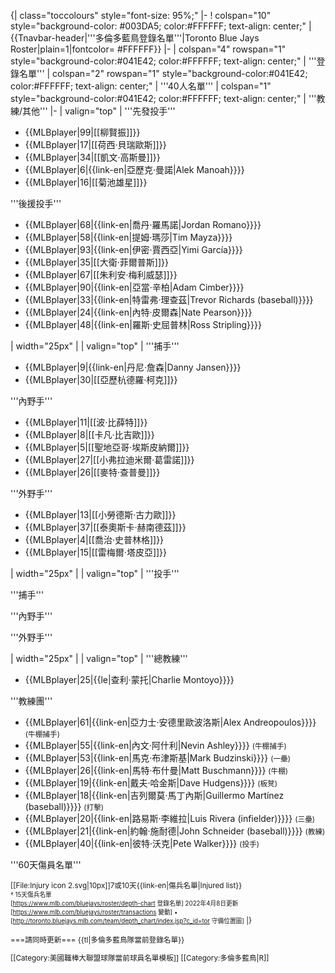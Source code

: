 {| class="toccolours" style="font-size: 95%;"
|-
! colspan="10" style="background-color: #003DA5; color:#FFFFFF; text-align: center;" | {{Tnavbar-header|'''多倫多藍鳥登錄名單'''|Toronto Blue Jays Roster|plain=1|fontcolor= #FFFFFF}}
|-
| colspan="4" rowspan="1" style="background-color:#041E42; color:#FFFFFF; text-align: center;" | '''登錄名單'''
| colspan="2" rowspan="1" style="background-color:#041E42; color:#FFFFFF; text-align: center;" | '''40人名單'''
| colspan="1" style="background-color:#041E42; color:#FFFFFF; text-align: center;" | '''教練/其他'''
|-
| valign="top" | '''先發投手'''
* {{MLBplayer|99|[[柳賢振]]}}
* {{MLBplayer|17|[[荷西·貝瑞歐斯]]}}
* {{MLBplayer|34|[[凱文·高斯曼]]}}
* {{MLBplayer|6|{{link-en|亞歷克·曼諾|Alek Manoah}}}}
* {{MLBplayer|16|[[菊池雄星]]}}

'''後援投手'''
* {{MLBplayer|68|{{link-en|喬丹·羅馬諾|Jordan Romano}}}}
* {{MLBplayer|58|{{link-en|提姆·瑪莎|Tim Mayza}}}}
* {{MLBplayer|93|{{link-en|伊密·賈西亞|Yimi García}}}}
* {{MLBplayer|35|[[大衛·菲爾普斯]]}}
* {{MLBplayer|67|[[朱利安·梅利威瑟]]}}
* {{MLBplayer|90|{{link-en|亞當·辛柏|Adam Cimber}}}}
* {{MLBplayer|33|{{link-en|特雷弗·理查茲|Trevor Richards (baseball)}}}}
* {{MLBplayer|24|{{link-en|內特·皮爾森|Nate Pearson}}}}
* {{MLBplayer|48|{{link-en|羅斯·史屈普林|Ross Stripling}}}}

| width="25px" | 
| valign="top" | '''捕手'''
* {{MLBplayer|9|{{link-en|丹尼·詹森|Danny Jansen}}}}
* {{MLBplayer|30|[[亞歷杭德羅·柯克]]}}

'''內野手'''
* {{MLBplayer|11|[[波·比薛特]]}}
* {{MLBplayer|8|[[卡凡·比吉歐]]}}
* {{MLBplayer|5|[[聖地亞哥·埃斯皮納爾]]}}
* {{MLBplayer|27|[[小弗拉迪米爾·葛雷諾]]}}
* {{MLBplayer|26|[[麥特·查普曼]]}}

'''外野手'''
* {{MLBplayer|13|[[小勞德斯·古力歐]]}}
* {{MLBplayer|37|[[泰奧斯卡·赫南德茲]]}}
* {{MLBplayer|4|[[喬治·史普林格]]}}
* {{MLBplayer|15|[[雷梅爾·塔皮亞]]}}


| width="25px" | 
| valign="top" | '''投手'''


'''捕手'''


'''內野手'''


'''外野手'''



| width="25px" | 
| valign="top" | '''總教練'''
* {{MLBplayer|25|{{le|查利·蒙托|Charlie Montoyo}}}}

'''教練團'''
* {{MLBplayer|61|{{link-en|亞力士·安德里歐波洛斯|Alex Andreopoulos}}}} <small>(牛棚捕手)</small>
* {{MLBplayer|55|{{link-en|內文·阿什利|Nevin Ashley}}}} <small>(牛棚捕手)</small>
* {{MLBplayer|53|{{link-en|馬克·布津斯基|Mark Budzinski}}}} <small>(一壘)</small>
* {{MLBplayer|26|{{link-en|馬特·布什曼|Matt Buschmann}}}} <small>(牛棚)</small>
* {{MLBplayer|19|{{link-en|戴夫·哈金斯|Dave Hudgens}}}} <small>(板凳)</small>
* {{MLBplayer|18|{{link-en|吉列爾莫·馬丁內斯|Guillermo Martínez (baseball)}}}} <small>(打擊)</small>
* {{MLBplayer|20|{{link-en|路易斯·李維拉|Luis Rivera (infielder)}}}} <small>(三壘)</small>
* {{MLBplayer|21|{{link-en|約翰·施耐德|John Schneider (baseball)}}}} <small>(教練)</small>
* {{MLBplayer|40|{{link-en|彼特·沃克|Pete Walker}}}} <small>(投手)</small>

'''60天傷員名單'''


<small>[[File:Injury icon 2.svg|10px]]7或10天{{link-en|傷兵名單|Injured list}}<br />
<small>† 15天傷兵名單<br />
<span class="plainlinks">[https://www.mlb.com/bluejays/roster/depth-chart 登錄名單]</span> 2022年4月8日更新<br />
<span class="plainlinks">[https://www.mlb.com/bluejays/roster/transactions 變動]</span> 
• <span class="plainlinks">[http://toronto.bluejays.mlb.com/team/depth_chart/index.jsp?c_id=tor 守備位置圖]</span></small>
|}<noinclude>

===請同時更新===
{{tl|多倫多藍鳥隊當前登錄名單}}

[[Category:美國職棒大聯盟球隊當前球員名單模板]]
[[Category:多倫多藍鳥|R]]
</noinclude>